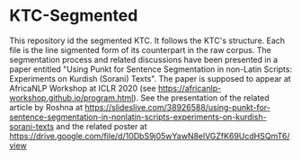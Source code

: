 # KTC-Segmented
This repository id the segmented KTC.
It follows the KTC's structure. 
Each file is the line sigmented form of its counterpart in the raw corpus.
The segmentation process and related discussions have been presented in a paper entitled 
"Using Punkt for Sentence Segmentation in non-Latin Scripts: Experiments on Kurdish (Sorani) Texts".
The paper is supposed to appear at AfricaNLP Workshop at ICLR 2020 (see https://africanlp-workshop.github.io/program.html). 
See the presentation of the related article by Roshna at https://slideslive.com/38926588/using-punkt-for-sentence-segmentation-in-nonlatin-scripts-experiments-on-kurdish-sorani-texts and the related poster at https://drive.google.com/file/d/10DbS9j05wYawN8elVGZfK69UcdHSQmT6/view
